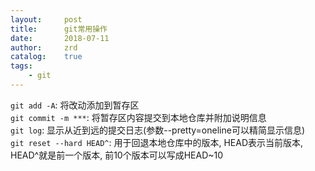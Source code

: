 ```yaml
---
layout:     post
title:      git常用操作
date:       2018-07-11
author:     zrd
catalog:    true
tags:
    - git
---
```


`git add -A`: 将改动添加到暂存区                                                        
`git commit -m ***`: 将暂存区内容提交到本地仓库并附加说明信息                                                 
`git log`: 显示从近到远的提交日志(参数--pretty=oneline可以精简显示信息)                                    
`git reset --hard HEAD^`: 用于回退本地仓库中的版本, HEAD表示当前版本, HEAD^就是前一个版本, 前10个版本可以写成HEAD~10

